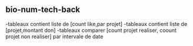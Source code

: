 ## bio-num-tech-back


-tableaux contient liste de [count like,par projet]
-tableaux contient liste de [projet,montant don]
-tableaux comparer  [count projet realiser, coount projet non realiser] par intervale de date